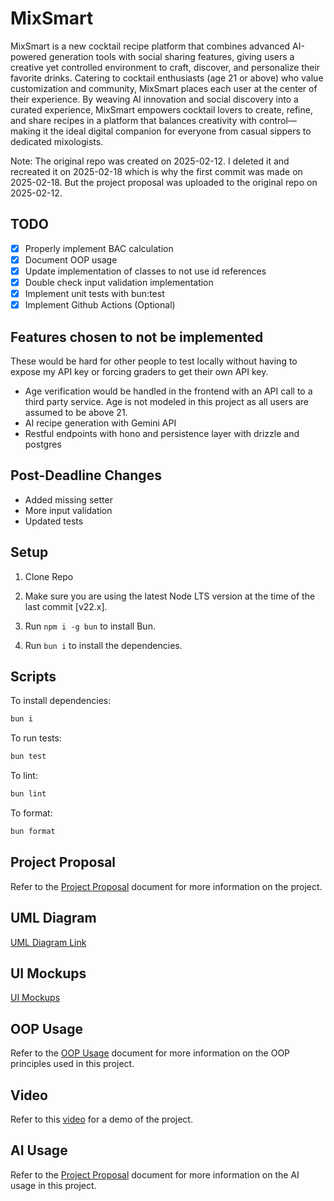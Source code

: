 # MixSmart

MixSmart is a new cocktail recipe platform that combines advanced AI-powered generation tools with social sharing features, giving users a creative yet controlled environment to craft, discover, and personalize their favorite drinks. Catering to cocktail enthusiasts (age 21 or above) who value customization and community, MixSmart places each user at the center of their experience. By weaving AI innovation and social discovery into a curated experience, MixSmart empowers cocktail lovers to create, refine, and share recipes in a platform that balances creativity with control—making it the ideal digital companion for everyone from casual sippers to dedicated mixologists.

Note: The original repo was created on 2025-02-12. I deleted it and recreated it on 2025-02-18 which is why the first commit was made on 2025-02-18. But the project proposal was uploaded to the original repo on 2025-02-12.

## TODO

- [x] Properly implement BAC calculation
- [x] Document OOP usage
- [x] Update implementation of classes to not use id references
- [x] Double check input validation implementation
- [x] Implement unit tests with bun:test
- [x] Implement Github Actions (Optional)

## Features chosen to not be implemented

These would be hard for other people to test locally without having to expose my API key or forcing graders to get their own API key.

- Age verification would be handled in the frontend with an API call to a third party service. Age is not modeled in this project as all users are assumed to be above 21.
- AI recipe generation with Gemini API
- Restful endpoints with hono and persistence layer with drizzle and postgres

## Post-Deadline Changes

- Added missing setter
- More input validation
- Updated tests

## Setup

1. Clone Repo

2. Make sure you are using the latest Node LTS version at the time of the last commit [v22.x].

3. Run `npm i -g bun` to install Bun.

4. Run `bun i` to install the dependencies.

## Scripts

To install dependencies:

```sh
bun i
```

To run tests:

```sh
bun test
```

To lint:

```sh
bun lint
```

To format:

```sh
bun format
```

## Project Proposal

Refer to the [Project Proposal](./Project%20Proposal.md) document for more information on the project.

## UML Diagram

[UML Diagram Link](https://lucid.app/lucidchart/004dfd0b-3b14-41e0-9959-1cfc2c77f47a/edit?invitationId=inv_5cd3057b-8dce-4686-86a1-56a751556329)

## UI Mockups

[UI Mockups](https://www.figma.com/design/DVjv0IZhI7psUEEVeLe7ZK/MixSmart-UI-Mockups?node-id=0-1&t=rE2CcvRN7MfN6QE7-1)

## OOP Usage

Refer to the [OOP Usage](./OOP%20Usage.md) document for more information on the OOP principles used in this project.

## Video

Refer to this [video](https://youtu.be/HinoY3xhG4w) for a demo of the project.

## AI Usage

Refer to the [Project Proposal](./Project%20Proposal.md) document for more information on the AI usage in this project.
